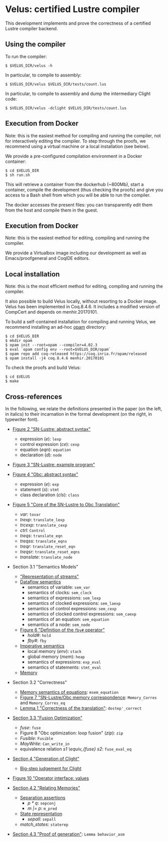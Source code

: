 # Velus: certified Lustre compiler

This development implements and prove the correctness of a certified
Lustre compiler backend.

## Using the compiler

To run the compiler:

    $ $VELUS_DIR/velus -h

In particular, to compile to assembly:

    $ $VELUS_DIR/velus $VELUS_DIR/tests/count.lus

In particular, to compile to assembly and dump the intermediary Clight code:

    $ $VELUS_DIR/velus -dclight $VELUS_DIR/tests/count.lus


## Execution from Docker

Note: this is the easiest method for compiling and running the
compiler, not for interactively editing the compiler. To step through
the proofs, we recommend using a virtual machine or a local
installation (see below).


We provide a pre-configured compilation environment in a Docker
container:

    $ cd $VELUS_DIR
    $ sh run.sh

This will retrieve a container from the dockerhub (~800Mb), start a
container, compile the development (thus checking the proofs) and give
you access to a Bash shell from which you will be able to run the
compiler.


The docker accesses the present files: you can transparently edit them
from the host and compile them in the guest.

## Execution from Docker

Note: this is the easiest method for editing, compiling and running
the compiler.


We provide a Virtualbox image including our development as well as
Emacs/proofgeneral and CoqIDE editors.

## Local installation

Note: this is the most efficient method for editing, compiling and
running the compiler.


It also possible to build Velus locally, without resorting to a Docker
image. Velus has been implemented in Coq.8.4.6. It includes a modified
version of CompCert and depends on menhir.20170101.

To build a self-contained installation for compiling and running
Velus, we recommend installing an ad-hoc
[opam](https://opam.ocaml.org/) directory:

    $ cd $VELUS_DIR
    $ mkdir opam
    $ opam init --root=opam --compiler=4.02.3
    $ eval `opam config env --root=$VELUS_DIR/opam`
    $ opam repo add coq-released https://coq.inria.fr/opam/released 
    $ opam install -j4 coq.8.4.6 menhir.20170101

To check the proofs and build Velus:

    $ cd $VELUS
    $ make

## Cross-references 

In the following, we relate the definitions presented in the paper (on
the left, in italics) to their incarnation in the formal development
(on the right, in typewriter font).

 - [Figure 2 "SN-Lustre: abstract syntax"](./NLustre/NLSyntax.v)
   * expression (_e_):  `lexp`
   * control expression (_ce_): `cexp`
   * equation (_eqn_): `equation`
   * declaration (_d_): `node`

 - [Figure 3 "SN-Lustre: example program"](./tests/tracker.lus)

 - [Figure 4 "Obc: abstract syntax"](./Obc/ObcSyntax.v)
   * expression (_e_): `exp`
   * statement (_s_): `stmt`
   * class declaration (_cls_): `class`

 - [Figure 5 "Core of the SN-Lustre to Obc Translation"](./NLustreToObc/Translation.v)
   * _var_: `tovar`
   * _trexp_: `translate_lexp`
   * _trcexp_: `translate_cexp`
   * _ctrl_: `Control`
   * _treqs_: `translate_eqn`
   * _treqss_: `translate_eqns`
   * _treqr_: `translate_reset_eqn`
   * _treqsr_: `translate_reset_eqns`
   * _translate_: `translate_node`

 - Section 3.1 "Semantics Models"
   * ["Representation of streams"](./NLustre/Stream.v)
   * [Dataflow semantics](./NLustre/NLSemantics.v)
     - semantics of variable: `sem_var`
     - semantics of clocks: `sem_clock`
     - semantics of expressions: `sem_lexp`
     - semantics of clocked expressions: `sem_laexp`
     - semantics of control expressions: `sem_cexp`
     - semantics of clocked control expressions: `sem_caexp`
     - semantics of an equation: `sem_equation`
     - semantics of a node: `sem_node`
   * [Figure 6 "Definition of the `fby#` operator"](./NLustre/Stream.v)
     - _hold#_: `hold`
     - _fby#_: `fby`
   * [Imperative semantics](./Obc/ObcSemantics.v)
     - local memory (_env_): `stack`
     - global memory (_mem_): `heap`
     - semantics of expressions: `exp_eval`
     - semantics of statements: `stmt_eval`
   * [Memory](./RMemory.v)

 - Section 3.2 "Correctness"
   * [Memory semantics of equations](./NLustre/MemSemantics.v): `msem_equation`
   * [Figure 7 "SN-Lustre/Obc memory correspondence](./NLustreToObc/Correctness/MemoryCorres.v): `Memory_Corres` and `Memory_Corres_eq`
   * [Lemma 1 "Correctness of the translation"](./NLustreToObc/Correctness.v): `dostep'_correct`

 - [Section 3.3 "Fusion Optimization"](./Obc/Fusion.v)
   * _fuse_: `fuse`
   * Figure 8 "Obc optimization: loop fusion" (_zip_): `zip`
   * _Fusible_: `Fusible`
   * _MayWrite_: `Can_write_in`
   * equivalence relation *s1 \equiv_{fuse} s2*: `fuse_eval_eq`

 - [Section 4 "Generation of Clight"](./ObcToClight/Generation.v)
   * [Big-step judgement for Clight](./CompCert/cfrontend/ClightBigstep.v)
   
 - [Figure 10 "Operator interface: values](./Operators.v)

 - [Section 4.2 "Relating Memories"](./ObcToClight/SepInvariant.v)
   * [Separation assertions](./CompCert/common/Separation.v)
     - _p * q_: `sepconj`
     - _m |= p_: `m_pred`
   * [State representation](./ObcToClight/MoreSeparation.v)
     - _sepall_: `sepall`
   * *match_states*: `staterep`
 - [Section 4.3 "Proof of generation"](VelusCorrectness.v): `Lemma behavior_asm`